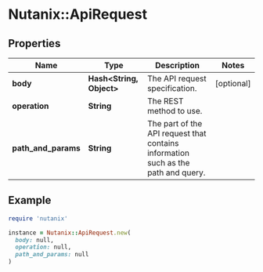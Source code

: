 # Nutanix::ApiRequest

## Properties

| Name | Type | Description | Notes |
| ---- | ---- | ----------- | ----- |
| **body** | **Hash&lt;String, Object&gt;** | The API request specification. | [optional] |
| **operation** | **String** | The REST method to use. |  |
| **path_and_params** | **String** | The part of the API request that contains information such as the path and query.  |  |

## Example

```ruby
require 'nutanix'

instance = Nutanix::ApiRequest.new(
  body: null,
  operation: null,
  path_and_params: null
)
```


